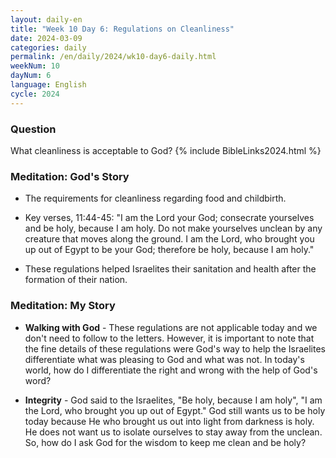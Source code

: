 ```yaml
---
layout: daily-en
title: "Week 10 Day 6: Regulations on Cleanliness"
date: 2024-03-09
categories: daily
permalink: /en/daily/2024/wk10-day6-daily.html
weekNum: 10
dayNum: 6
language: English
cycle: 2024
---
```

### Question     
What cleanliness is acceptable to God?
{% include BibleLinks2024.html %} 

### Meditation: God's Story   
+ The requirements for cleanliness regarding food and childbirth. 

+ Key verses, 11:44-45: "I am the Lord your God; consecrate yourselves and be holy, because I am holy. Do not make yourselves unclean by any creature that moves along the ground. I am the Lord, who brought you up out of Egypt to be your God; therefore be holy, because I am holy." 

+ These regulations helped Israelites their sanitation and health after the formation of their nation. 

### Meditation: My Story   
+ **Walking with God** - These regulations are not applicable today and we don't need to follow to the letters. However, it is important to note that the fine details of these regulations were God's way to help the Israelites differentiate what was pleasing to God and what was not. In today's world, how do I differentiate the right and wrong with the help of God's word? 

+ **Integrity** - God said to the Israelites, "Be holy, because I am holy", "I am the Lord, who brought you up out of Egypt." God still wants us to be holy today because He who brought us out into light from darkness is holy. He does not want us to isolate ourselves to stay away from the unclean. So, how do I ask God for the wisdom to keep me clean and be holy? 
